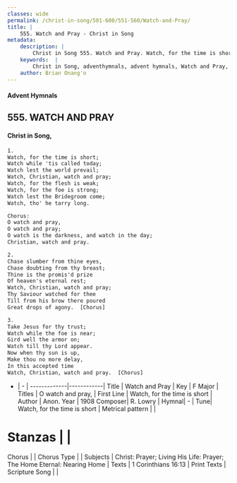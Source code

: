 ```yaml
---
classes: wide
permalink: /christ-in-song/501-600/551-560/Watch-and-Pray/
title: |
    555. Watch and Pray - Christ in Song
metadata:
    description: |
        Christ in Song 555. Watch and Pray. Watch, for the time is short; Watch while 'tis called today; Watch lest the world prevail; Watch, Christian, watch and pray; Watch, for the flesh is weak; Watch, for the foe is strong; Watch lest the Bridegroom come; Watch, tho' he tarry long. Chorus: O watch and pray, O watch and pray; O watch is the darkness, and watch in the day; Christian, watch and pray.
    keywords:  |
        Christ in Song, adventhymnals, advent hymnals, Watch and Pray, Watch, for the time is short. O watch and pray,
    author: Brian Onang'o
---
```


#### Advent Hymnals
## 555. WATCH AND PRAY
####  Christ in Song,

```txt
1.
Watch, for the time is short;
Watch while 'tis called today;
Watch lest the world prevail;
Watch, Christian, watch and pray;
Watch, for the flesh is weak;
Watch, for the foe is strong;
Watch lest the Bridegroom come;
Watch, tho' he tarry long.

Chorus:
O watch and pray,
O watch and pray;
O watch is the darkness, and watch in the day;
Christian, watch and pray.

2.
Chase slumber from thine eyes,
Chase doubting from thy breast;
Thine is the promis'd prize 
Of heaven's eternal rest;
Watch, Christian, watch and pray;
Thy Saviour watched for thee
Till from his brow there poured
Great drops of agony.  [Chorus]

3.
Take Jesus for thy trust;
Watch while the foe is near;
Gird well the armor on;
Watch till thy Lord appear.
Now when thy sun is up,
Make thou no more delay,
In this accepted time
Watch, Christian, watch and pray.  [Chorus]


```

- |   -  |
-------------|------------|
Title | Watch and Pray |
Key | F Major |
Titles | O watch and pray, |
First Line | Watch, for the time is short |
Author | Anon.
Year | 1908
Composer| R. Lowry |
Hymnal|  - |
Tune| Watch, for the time is short |
Metrical pattern | |
# Stanzas |  |
Chorus |  |
Chorus Type |  |
Subjects | Christ: Prayer; Living His Life: Prayer; The Home Eternal: Nearing Home |
Texts | 1 Corinthians 16:13 |
Print Texts | 
Scripture Song |  |
    
